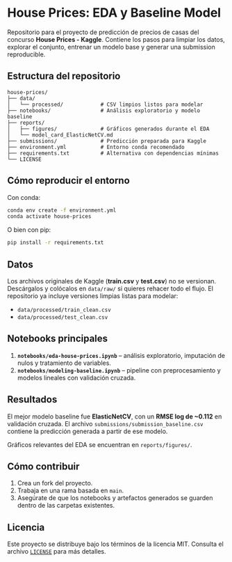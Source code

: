 # House Prices: EDA y Baseline Model

Repositorio para el proyecto de predicción de precios de casas del concurso **House Prices - Kaggle**. Contiene los pasos para limpiar los datos, explorar el conjunto, entrenar un modelo base y generar una submission reproducible.

## Estructura del repositorio

```
house-prices/
├── data/
│   └── processed/            # CSV limpios listos para modelar
├── notebooks/                # Análisis exploratorio y modelo baseline
├── reports/
│   ├── figures/              # Gráficos generados durante el EDA
│   └── model_card_ElasticNetCV.md
├── submissions/              # Predicción preparada para Kaggle
├── environment.yml           # Entorno conda recomendado
├── requirements.txt          # Alternativa con dependencias mínimas
└── LICENSE
```

## Cómo reproducir el entorno

Con conda:

```bash
conda env create -f environment.yml
conda activate house-prices
```

O bien con pip:

```bash
pip install -r requirements.txt
```

## Datos

Los archivos originales de Kaggle (**train.csv** y **test.csv**) no se versionan. Descárgalos y colócalos en `data/raw/` si quieres rehacer todo el flujo. El repositorio ya incluye versiones limpias listas para modelar:

- `data/processed/train_clean.csv`
- `data/processed/test_clean.csv`

## Notebooks principales

1. **`notebooks/eda-house-prices.ipynb`** – análisis exploratorio, imputación de nulos y tratamiento de variables.
2. **`notebooks/modeling-baseline.ipynb`** – pipeline con preprocesamiento y modelos lineales con validación cruzada.

## Resultados

El mejor modelo baseline fue **ElasticNetCV**, con un **RMSE log de ~0.112** en validación cruzada. El archivo `submissions/submission_baseline.csv` contiene la predicción generada a partir de ese modelo.

Gráficos relevantes del EDA se encuentran en `reports/figures/`.

## Cómo contribuir

1. Crea un fork del proyecto.
2. Trabaja en una rama basada en `main`.
3. Asegúrate de que los notebooks y artefactos generados se guarden dentro de las carpetas existentes.

## Licencia

Este proyecto se distribuye bajo los términos de la licencia MIT. Consulta el archivo [`LICENSE`](LICENSE) para más detalles.
